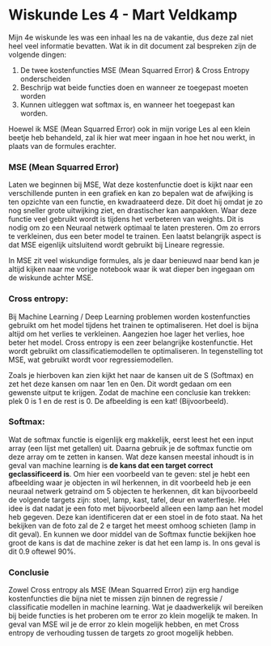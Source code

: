 # Wiskunde Les 4 - Mart Veldkamp

Mijn 4e wiskunde les was een inhaal les na de vakantie, dus deze zal niet heel veel informatie bevatten. Wat ik in dit document zal bespreken zijn de volgende dingen:
1. De twee kostenfuncties MSE (Mean Squarred Error) & Cross Entropy onderscheiden
2. Beschrijp wat beide functies doen en wanneer ze toegepast moeten worden
3. Kunnen uitleggen wat softmax is, en wanneer het toegepast kan worden.

Hoewel ik MSE (Mean Squarred Error) ook in mijn vorige Les al een klein beetje heb behandeld, zal ik hier wat meer ingaan in hoe het nou werkt, in plaats van de formules erachter. 

### MSE (Mean Squarred Error)

Laten we beginnen bij MSE, Wat deze kostenfunctie doet is kijkt naar een verschillende punten in een grafiek en kan zo bepalen wat de afwijking is ten opzichte van een functie, en kwadraateerd deze. Dit doet hij omdat je zo nog sneller grote uitwijking ziet, en drastischer kan aanpakken. Waar deze functie veel gebruikt wordt is tijdens het verbeteren van weights. Dit is nodig om zo een Neuraal netwerk optimaal te laten presteren. Om zo errors te verkleinen, dus een beter model te trainen. Een laatst belangrijk aspect is dat MSE eigenlijk uitsluitend wordt gebruikt bij Lineare regressie.


In MSE zit veel wiskundige formules, als je daar benieuwd naar bend kan je altijd kijken naar me vorige notebook waar ik wat dieper ben ingegaan om de wiskunde achter MSE.

### Cross entropy:
Bij Machine Learning / Deep Learning problemen worden kostenfuncties gebruikt om het model tijdens het trainen te optimaliseren. Het doel is bijna altijd om het verlies te verkleinen. Aangezien hoe lager het verlies, hoe beter het model. Cross entropy is een zeer belangrijke kostenfunctie. Het wordt gebruikt om classificatiemodellen te optimaliseren. In tegenstelling tot MSE, wat gebruikt wordt voor regressiemodellen. 

 
Zoals je hierboven kan zien kijkt het naar de kansen uit de S (Softmax) en zet het deze kansen om naar 1en en 0en. Dit wordt gedaan om een gewenste uitput te krijgen. Zodat de machine een conclusie kan trekken: plek 0 is 1 en de rest is 0. De afbeelding is een kat! (Bijvoorbeeld). 

### Softmax:

Wat de softmax functie is eigenlijk erg makkelijk, eerst leest het een input array (een lijst met 
getallen) uit. Daarna gebruik je de softmax functie om deze array om te zetten in kansen. Wat deze 
kansen meestal inhoudt is in geval van machine learning is 	**de kans dat een target correct 
geclassificeerd is**. Om hier een voorbeeld van te geven: stel je hebt een afbeelding waar je objecten 
in wil herkennen, in dit voorbeeld heb je een neuraal netwerk getraind om 5 objecten te herkennen, 
dit kan bijvoorbeeld de volgende targets zijn: stoel, lamp, kast, tafel, deur en waterflesje. Het idee is 
dat nadat je een foto met bijvoorbeeld alleen een lamp aan het model heb gegeven. Deze kan 
identificeren dat er een stoel in de foto staat. Na het bekijken van de foto zal de 2	e  target het meest 
omhoog schieten (lamp in dit geval). En kunnen we door middel van de Softmax functie bekijken hoe 
groot de kans is dat de machine zeker is dat het een lamp is. In ons geval is dit 0.9 oftewel 90%. 

### Conclusie

Zowel Cross entropy als MSE (Mean Squarred Error) zijn erg handige kostenfuncties die bijna niet te missen zijn binnen de regressie / classificatie modellen in machine learning. Wat je daadwerkelijk wil bereiken bij beide functies is het proberen om te error zo klein mogelijk te maken. In geval van MSE wil je de error zo klein mogelijk hebben, en met Cross entropy de verhouding tussen de targets zo groot mogelijk hebben.
